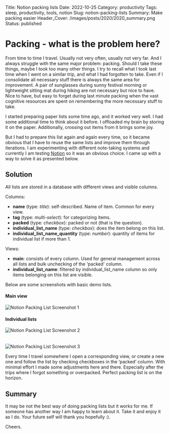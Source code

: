 Title: Notion packing lists
Date: 2022-10-25
Category: productivity
Tags: sleep, productivity, tools, notion
Slug: notion-packing-lists
Summary: Make packing easier
Header_Cover: /images/posts/2020/2020_summary.png
Status: published

# Packing - what is the problem here?

From time to time I travel.
Usually not very often, usually not very far.
And I always struggle with the same major problem: packing.
Should I take these things, maybe I took too many other things.
I try to recall what I took last time when I went on a similar trip, and what I had forgotten to take.
Even if I consolidate all necessary stuff there is always the same area for improvement.
A pair of sunglasses during sunny festival morning or lightweight sitting mat during hiking
are not necessary but nice to have.
Nice to have, but easy to forget during last minute packing when the vast cognitive resources are spent on remembering the
more necessary stuff to take.

I started preparing paper lists some time ago, and it worked very well.
I had some additional time to think about it before.
I offloaded my brain by storing it on the paper. Additionally, crossing out items from it brings some joy.

But I had to prepare this list again and again every time, so it became obvious that I have to reuse the same lists and improve them through iterations.
I am experimenting with different note-taking systems and currently I am testing [Notion](https://www.notion.so/) so it was an obvious choice.
I came up with a way to solve it as presented below.

## Solution

All lists are stored in a database with different views and visible columns.

Columns:

- **name** (type: _title_): self-described. Name of item. Common for every view.
- **tag** (type: _multi-select_): for categorizing items.
- **packed** (type: _checkbox_): packed or not (that is the question).
- **individual_list_name** (type: _checkbox_): does the item belong on this list.
- **individual_list_name_quantity** (type: _number_): quantity of items for individual list if more than 1.

Views:

- **main**: consists of every column. Used for general management across all lists and bulk unchecking  of the 'packed' column.
- **individual_list_name**: filtered by individual_list_name column so only items belonging on this list are visible.

Below are some screenshots with basic demo lists.

#### Main view

<img src="{static}/images/posts/2022/notion_packing_list_screenshot_01.png" alt="Notion Packing List Screenshot 1" style="display: block; margin-left: auto; margin-right: auto;">

#### Individual lists

<img src="{static}/images/posts/2022/notion_packing_list_screenshot_02.png" alt="Notion Packing List Screenshot 2" style="display: block; margin-left: auto; margin-right: auto;">
<br>
<br>
<img src="{static}/images/posts/2022/notion_packing_list_screenshot_03.png" alt="Notion Packing List Screenshot 3" style="display: block; margin-left: auto; margin-right: auto;">

Every time I travel somewhere I open a corresponding view, or create a new one and follow the list by checking checkboxes in the  ‘packed’ column.
With minimal effort I made some adjustments here and there. Especially after the trips where I forgot something or overpacked. Perfect packing list is on the horizon.

## Summary

It may be not the best way of doing packing lists but it works for me.
If someone has another way I am happy to learn about it.
Take it and enjoy it as I do. Your future self will thank you hopefully :).

Cheers.
